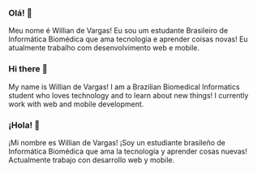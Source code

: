 ### Olá! 👋

Meu nome é Willian de Vargas! Eu sou um estudante Brasileiro de Informática Biomédica que ama tecnologia e aprender coisas novas! Eu atualmente trabalho com desenvolvimento web e mobile.

### Hi there 👋

My name is Willian de Vargas! I am a Brazilian Biomedical Informatics student who loves technology and to learn about new things! I currently work with web and mobile development.

### ¡Hola! 👋

¡Mi nombre es Willian de Vargas! ¡Soy un estudiante brasileño de Informática Biomédica que ama la tecnología y aprender cosas nuevas! Actualmente trabajo con desarrollo web y mobile.

<!--
**willian2610/willian2610** is a ✨ _special_ ✨ repository because its `README.md` (this file) appears on your GitHub profile.

Here are some ideas to get you started:

- 🔭 I’m currently working on ...
- 🌱 I’m currently learning ...
- 👯 I’m looking to collaborate on ...
- 🤔 I’m looking for help with ...
- 💬 Ask me about ...
- 📫 How to reach me: ...
- 😄 Pronouns: ...
- ⚡ Fun fact: ...
-->
